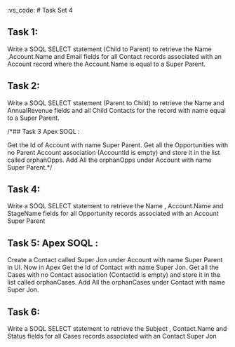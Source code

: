 :vs_code: # Task Set 4

## Task 1: 
Write a SOQL SELECT statement (Child to Parent) to 
retrieve the Name ,Account.Name and Email fields 
for all Contact records associated with an Account record 
where the Account.Name is equal to a Super Parent.

## Task 2: 
Write a SOQL SELECT statement (Parent to Child) to 
retrieve the Name and AnnualRevenue fields and all Child Contacts
for the record with name equal to a Super Parent.

/*## Task 3 Apex SOQL : 

Get the Id of Account with name Super Parent.
Get all the Opportunities with no Parent Account association (AccountId is empty)
and store it in the list called orphanOpps. 
Add All the orphanOpps under Account with name Super Parent.*/

## Task 4: 
Write a SOQL SELECT statement to 
retrieve the Name , Account.Name and StageName fields 
for all Opportunity records associated with an Account Super Parent 

## Task 5:  Apex SOQL : 
Create a Contact called Super Jon under Account with name Super Parent in UI. 
Now in Apex
Get the Id of Contact with name Super Jon.
Get all the Cases with no Contact association (ContactId is empty)
and store it in the list called orphanCases. 
Add All the orphanCases under Contact with name Super Jon.

## Task 6: 
Write a SOQL SELECT statement to 
retrieve the Subject , Contact.Name and Status fields 
for all Cases records associated with an Contact Super Jon